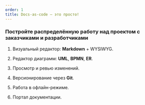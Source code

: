 ```yaml
---
order: 1
title: Docs-as-code — это просто!
---
```


### Постройте распределённую работу над проектом с заказчиками и разработчиками

1. Визуальный редактор: **Markdown** + WYSIWYG.

2. Редактор диаграмм: **UML**, **BPMN**, **ER**.

3. Просмотр и ревью изменений.

4. Версионирование через **Git**.

5. Работа в офлайн-режиме.

6. Портал документации.